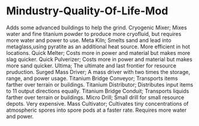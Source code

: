# Mindustry-Quality-Of-Life-Mod
Adds some advanced buildings to help the grind.
Cryogenic Mixer; Mixes water and fine titanium powder to produce more cryofluid, but requires more water and power to use.
Meta Kiln; Smelts sand and lead into metaglass,using pyratite as an additional heat source. More efficient in hot locations.
Quick Melter; Costs more in power and material but makes more slag quicker.
Quick Pulverizer; Costs more in power and material but makes more sand quicker.
Ultima; The ultimate and last frontier for resource pruduction.
Surged Mass Driver; A mass driver with two times the storage, range, and power usage.
Titanium Bridge Conveyor; Transports items farther over terrain or buildings.
Titanium Distributor; Distributes input items to 11 output directions equally.
Titanium Bridge Conduit; Transports liquids farther over terrain or buildings.
Micro Drill; Small drill for small resource depots. Very expensive.
Mass Cultivator; Cultivates tiny concentrations of atmospheric spores into spore pods at a faster rate. Requires more water and power.
